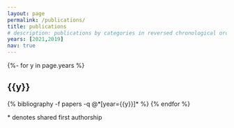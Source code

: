 ```yaml
---
layout: page
permalink: /publications/
title: publications
# description: publications by categories in reversed chronological order. generated by jekyll-scholar.
years: [2021,2019]
nav: true
---
```

<!-- _pages/publications.md -->
<div class="publications">

{%- for y in page.years %}
  <h2 class="year">{{y}}</h2>
  {% bibliography -f papers -q @*[year={{y}}]* %}
{% endfor %}

</div>

\* denotes shared first authorship
